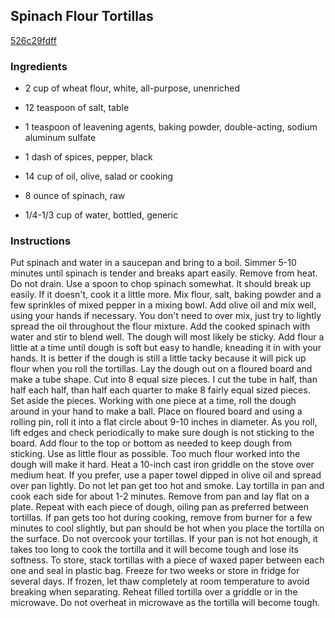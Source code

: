## Spinach Flour Tortillas

[526c29fdff](http://www.food.com/recipe/spinach-flour-tortillas-447341)

### Ingredients

 - 2 cup of wheat flour, white, all-purpose, unenriched

 - 12 teaspoon of salt, table

 - 1 teaspoon of leavening agents, baking powder, double-acting, sodium aluminum sulfate

 - 1 dash of spices, pepper, black

 - 14 cup of oil, olive, salad or cooking

 - 8 ounce of spinach, raw

 - 1/4-1/3 cup of water, bottled, generic

### Instructions

Put spinach and water in a saucepan and bring to a boil. Simmer 5-10 minutes until spinach is tender and breaks apart easily. Remove from heat. Do not drain. Use a spoon to chop spinach somewhat. It should break up easily. If it doesn't, cook it a little more. Mix flour, salt, baking powder and a few sprinkles of mixed pepper in a mixing bowl. Add olive oil and mix well, using your hands if necessary. You don't need to over mix, just try to lightly spread the oil throughout the flour mixture. Add the cooked spinach with water and stir to blend well. The dough will most likely be sticky. Add flour a little at a time until dough is soft but easy to handle, kneading it in with your hands. It is better if the dough is still a little tacky because it will pick up flour when you roll the tortillas. Lay the dough out on a floured board and make a tube shape. Cut into 8 equal size pieces. I cut the tube in half, than half each half, than half each quarter to make 8 fairly equal sized pieces. Set aside the pieces. Working with one piece at a time, roll the dough around in your hand to make a ball. Place on floured board and using a rolling pin, roll it into a flat circle about 9-10 inches in diameter. As you roll, lift edges and check periodically to make sure dough is not sticking to the board. Add flour to the top or bottom as needed to keep dough from sticking. Use as little flour as possible. Too much flour worked into the dough will make it hard. Heat a 10-inch cast iron griddle on the stove over medium heat. If you prefer, use a paper towel dipped in olive oil and spread over pan lightly. Do not let pan get too hot and smoke. Lay tortilla in pan and cook each side for about 1-2 minutes. Remove from pan and lay flat on a plate. Repeat with each piece of dough, oiling pan as preferred between tortillas. If pan gets too hot during cooking, remove from burner for a few minutes to cool slightly, but pan should be hot when you place the tortilla on the surface. Do not overcook your tortillas. If your pan is not hot enough, it takes too long to cook the tortilla and it will become tough and lose its softness. To store, stack tortillas with a piece of waxed paper between each one and seal in plastic bag. Freeze for two weeks or store in fridge for several days. If frozen, let thaw completely at room temperature to avoid breaking when separating. Reheat filled tortilla over a griddle or in the microwave. Do not overheat in microwave as the tortilla will become tough.